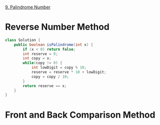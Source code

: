 [9. Palindrome Number](https://leetcode.com/problems/palindrome-number/description/)

# Reverse Number Method

```java
class Solution {
    public boolean isPalindrome(int x) {
        if (x < 0) return false;
        int reserve = 0;
        int copy = x;
        while(copy != 0) {
            int lowDigit = copy % 10;
            reserve = reserve * 10 + lowDigit;
            copy = copy / 10;
        }
        return reserve == x;
    }
}
```

# Front and Back Comparison Method
